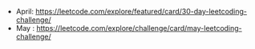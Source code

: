 - April: https://leetcode.com/explore/featured/card/30-day-leetcoding-challenge/
- May : https://leetcode.com/explore/challenge/card/may-leetcoding-challenge/